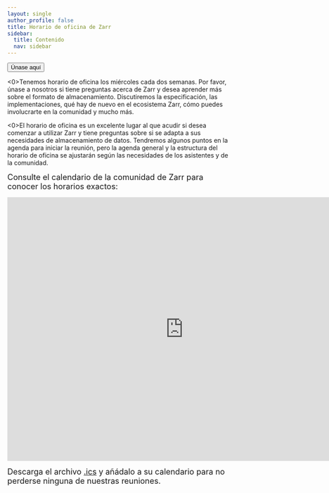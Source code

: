 ```yaml
---
layout: single
author_profile: false
title: Horario de oficina de Zarr
sidebar:
  title: Contenido
  nav: sidebar
---
```


<button type="button" name="office-hours" class="btn" onclick="window.open('https://us06web.zoom.us/j/83046491212?pwd=MV5dMCnYIy6E57Rn8IpmwasLX27wOd.1');">Únase aquí</button>

<p><0>Tenemos horario de oficina los miércoles cada dos semanas. Por favor, únase a nosotros si tiene preguntas acerca de Zarr y desea aprender más sobre el formato de almacenamiento. Discutiremos la especificación, las implementaciones, qué hay de nuevo en el ecosistema Zarr, cómo puedes involucrarte en la comunidad y mucho más.</font></p>

<p><0>El horario de oficina es un excelente lugar al que acudir si desea comenzar a utilizar Zarr y tiene preguntas sobre si se adapta a sus necesidades de almacenamiento de datos. Tendremos algunos puntos en la agenda para iniciar la reunión, pero la agenda general y la estructura del horario de oficina se ajustarán según las necesidades de los asistentes y de la comunidad.</font></p>

<p><font size="4">Consulte el calendario de la comunidad de Zarr para conocer los horarios exactos:</font></p>

<iframe id="calendariframe" src="https://calendar.google.com/calendar/embed?ctz=local&src=c_ba2k79i3u0lkf49vo0jre27j14%40group.calendar.google.com&ctz=Europe%2FBerlin" style="border: 0" width="800" height="600" frameborder="0" scrolling="no"></iframe> <script>document.getElementById("calendariframe").src = document.getElementById("calendariframe").src.replace("ctz=local", "ctz=" + Intl.DateTimeFormat().resolvedOptions().timeZone)</script> 

<font size="4">Descarga el archivo <a href="https://calendar.google.com/calendar/ical/c_ba2k79i3u0lkf49vo0jre27j14%40group.calendar.google.com/public/basic.ics">.ics</a> y añádalo a su calendario para no perderse ninguna de nuestras reuniones.</font>
